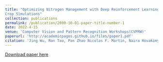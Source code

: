 ```yaml
---
title: "Optimizing Nitrogen Management with Deep Reinforcement Learning and
Crop Simulations"
collection: publications
permalink: /publication/2009-10-01-paper-title-number-1
date: 2022-4-15
venue: 'Computer Vision and Pattern Recognition Workshops(CVPRW)'
paperurl: 'http://academicpages.github.io/files/paper1.pdf'
citation: 'Jing Wu, Ran Tao, Pan Zhao Nicolas F. Martin, Naira Hovakimyan. &quot;Paper Title Number 1.&quot;'
---
```

<!-- Computer Vision and Pattern Recognition Workshops(CVPRW), 2022 -->

[Download paper here](http://jingwu6.github.io/files/RL_CVPR_Workshop_New_.pdf)

<!-- Recommended citation: Your Name, You. (2009). "Paper Title Number 1." <i>Journal 1</i>. 1(1). -->
